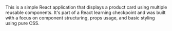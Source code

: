This is a simple React application that displays a product card using multiple reusable components. It's part of a React learning checkpoint and was built with a focus on component structuring, props usage, and basic styling using pure CSS.
